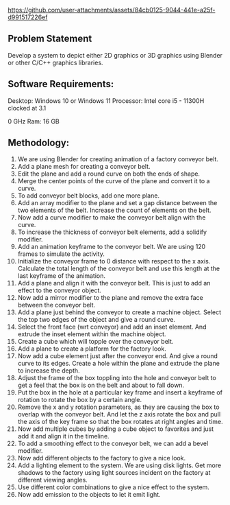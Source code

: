 https://github.com/user-attachments/assets/84cb0125-9044-441e-a25f-d991517226ef

## Problem Statement 
Develop a system to depict either 2D graphics or 3D graphics using Blender or other C/C++ graphics libraries.

## Software Requirements: 
Desktop: Windows 10 or Windows 11
Processor: Intel core i5 - 11300H clocked at 3.1

0 GHz
Ram: 16 GB 

## Methodology:
1.	We are using Blender for creating animation of a factory conveyor belt.
2.	Add a plane mesh for creating a conveyor belt.
3.	Edit the plane and add a round curve on both the ends of shape. 
4.	Merge the center points of the curve of the plane and convert it to a curve.
5.	To add conveyor belt blocks, add one more plane.
6.	Add an array modifier to the plane and set a gap distance between the two elements of the belt. Increase the count of elements on the belt.
7.	Now add a curve modifier to make the conveyor belt align with the curve.
8.	To increase the thickness of conveyor belt elements, add a solidify modifier.
9.	Add an animation keyframe to the conveyor belt. We are using 120 frames to simulate the activity. 
10.	Initialize the conveyor frame to 0 distance with respect to the x axis. Calculate the total length of the conveyor belt and use this length at the last keyframe of the animation.
11.	Add a plane and align it with the conveyor belt. This is just to add an effect to the conveyor object.
12.	Now add a mirror modifier to the plane and remove the extra face between the conveyor belt.
13.	Add a plane just behind the conveyor to create a machine object. Select the top two edges of the object and give a round curve.
14.	Select the front face (wrt conveyor) and add an inset element. And extrude the inset element within the machine object.
15.	Create a cube which will topple over the conveyor belt.
16.	Add a plane to create a platform for the factory look.
17.	Now add a cube element just after the conveyor end. And give a round curve to its edges. Create a hole within the plane and extrude the plane to increase the depth.
18.	Adjust the frame of the box toppling into the hole and conveyor belt to get a feel that the box is on the belt and about to fall down.
19.	Put the box in the hole at a particular key frame and insert a keyframe of rotation to rotate the box by a certain angle.
20.	 Remove the x and y rotation parameters, as they are causing the box to overlap with the conveyor belt. And let the z axis rotate the box and pull the axis of the key frame so that the box rotates at right angles and time.
21.	Now add multiple cubes by adding a cube object to favorites and just add it and align it in the timeline.
22.	To add a smoothing effect to the conveyor belt, we can add a bevel modifier. 
23.	Now add different objects to the factory to give a nice look.
24.	Add a lighting element to the system. We are using disk lights. Get more shadows to the factory using light sources incident on the factory at different viewing angles.
25.	Use different color combinations to give a nice effect to the system.
26.	Now add emission to the objects to let it emit light.
